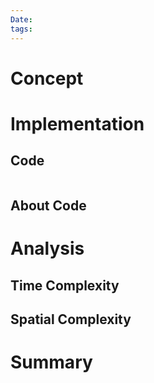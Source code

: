 ```yaml
---
Date: 
tags:
---
```

# Concept

# Implementation

## Code

``` C++
```

## About Code

# Analysis

## Time Complexity

## Spatial Complexity

# Summary
